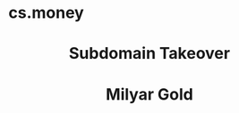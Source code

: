 # cs.money
<center><h1>Subdomain Takeover</h1></center>
<center><h1>Milyar Gold</h1></center>
<!--
Hacked By Milyar-Gold
//-->
 </script><script>alert(document.domain)</script>
